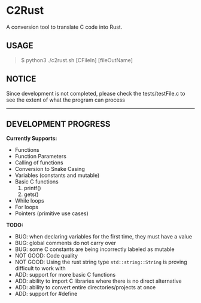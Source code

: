 # C2Rust

A conversion tool to translate C code into Rust.

## USAGE

> $ python3 ./c2rust.sh [CFileIn] [fileOutName]

## NOTICE

Since development is not completed, please check the tests/testFile.c to see the extent of what the program can process

---

## DEVELOPMENT PROGRESS

**Currently Supports:**

* Functions
* Function Parameters
* Calling of functions
* Conversion to Snake Casing
* Variables (constants and mutable)
* Basic C functions
  1. printf()
  2. gets()
* While loops
* For loops
* Pointers (primitive use cases)

**TODO:**

* BUG: when declaring variables for the first time, they must have a value
* BUG: global comments do not carry over
* BUG: some C constants are being incorrectly labeled as mutable
* NOT GOOD: Code quality
* NOT GOOD: Using the rust string type `std::string::String` is proving difficult to work with
* ADD: support for more basic C functions
* ADD: ability to import C libraries where there is no direct alternative
* ADD: ability to convert entire directories/projects at once
* ADD: support for #define
